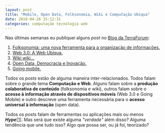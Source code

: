```yaml
---
layout: post
title: "Mobile, Open Data, Folksonomia, Wiki e Computação Ubíqua"
date: 2010-04-26 15:12:31
categories: computação tecnologia web
---
```


Nas últimas semanas eu publiquei alguns _post_ no [Blog da TerraForum](http://www.terraforum.com.br/blog):

1.  [Folksonomia: uma nova ferramenta para a organização de informações.](http://www.terraforum.com.br/blog/Lists/Postagens/Post.aspx?ID=76)
2.  [Web 3.0: A Web Ubíqua.](http://www.terraforum.com.br/blog/Lists/Postagens/Post.aspx?ID=83)
3.  [Wiki wiki...](http://www.terraforum.com.br/blog/Lists/Postagens/Post.aspx?ID=106)
4.  [Open Data, Democracia e Inovação.](http://www.terraforum.com.br/blog/Lists/Postagens/Post.aspx?ID=123)
5.  [Going mobile.](http://www.terraforum.com.br/blog/Lists/Postagens/Post.aspx?ID=143)

Todos os _posts_ estão de alguma maneira inter-relacionados. Todos falam sobre o grande tema **Computação e Web**. Alguns falam sobre a **produção colaborativa de conteúdo** (folksonomia e wiki), outros falam sobre o **acesso à informação através de dispositivos móveis** (Web 3.0 e Going Mobile) e outro descreve uma ferramenta necessária para o **acesso universal à informação** (open data).

Todos os _posts_ falam de ferramentas ou aplicações mais ou menos _**Hype**_[[1](http://www.gartner.com/it/products/research/media_products/book/index.jsp)]. Mas será que existe alguma _"verdade"_ além disso? Alguma tendência que une tudo isso? Algo que possa ser, ou já foi, teorizado?
